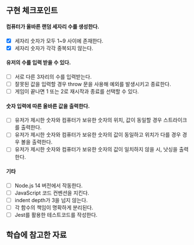 ## 구현 체크포인트
#### 컴퓨터가 올바른 랜덤 세자리 수를 생성한다.
- [x] 세자리 숫자가 모두 1~9 사이에 존재한다.
- [x] 세자리 숫자가 각각 중복되지 않는다.

#### 유저의 수를 입력 받을 수 있다.
- [ ] 서로 다른 3자리의 수를 입력받는다.
- [ ] 잘못된 값을 입력할 경우 throw 문을 사용해 예외를 발생시키고 종료한다.
- [ ] 게임이 끝나면 1 또는 2로 재시작과 종료를 선택할 수 있다.

#### 숫자 입력에 따른 올바른 값을 출력한다.
- [ ] 유저가 제시한 숫자와 컴퓨터가 보유한 숫자의 위치, 값이 동일할 경우 스트라이크를 출력한다.
- [ ] 유저가 제시한 숫자와 컴퓨터가 보유한 숫자의 값이 동일하고 위치가 다를 경우 경우 볼을 출력한다.
- [ ] 유저가 제시한 숫자와 컴퓨터가 보유한 숫자의 값이 일치하지 않을 시, 낫싱을 출력한다.

#### 기타
- [ ] Node.js 14 버전에서 작동한다.
- [ ] JavaScript 코드 컨벤션을 지킨다.
- [ ] indent depth가 3을 넘지 않는다.
- [ ] 각 함수의 책임이 명확하게 분리된다.
- [ ] Jest를 활용한 테스트코드를 작성한다.

## 학습에 참고한 자료